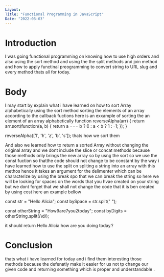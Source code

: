 ```yaml
---
Layout:
Title: "Functional Programming in JavaScript"
Date: "2022-03-03"
---
```


# Introduction

I was going functional programming on knowing how to use high orders and also using the sort method and using the  the split methods and join method and how to apply functinal preogramming to convert string to URL slug and every method thats all for today.

# Body

I may start by explain what i have learned on how to sort Array alphabetically using the sort method sorting the elements of an array according to the callback fuctions here is an exxample of sorting the an element of an array  alphabetically 
function reverseAlpha(arr) {
  return arr.sort(function(a, b) {
    return a === b ? 0 : a < b ? 1 : -1;
  });
}

reverseAlpha(['l', 'h', 'z', 'b', 's']);
thats how we sort them

And also we learned how to return a sorted Array  without changing the original array and we dont include the slice or concat methods because those methods only brings the new array so by usng the sort so we use the const fuction so thatthe code should not change to be constant by the way i have learned how to use the split on spliting a string into an array with this methos hence it takes an argument for the delimenter which can be characterize  by using the break spo that we can break the string so here we will be looking for spaces on the words that you hvae created on your string but we dont forget that we shall not change the code that it is ben created by using cost here an example bellow

const str = "Hello Alicia";
const bySpace = str.split(" ");

const otherString = "How9are7you2today";
const byDigits = otherString.split(/\d/);

it should return Hello Alicia how are you doing today.?

# Conclusion

thats what i have learned for today and i find them interesting those methods because the defenatly make it easier for us not tp change our given code and returning something which is proper and understandable .
